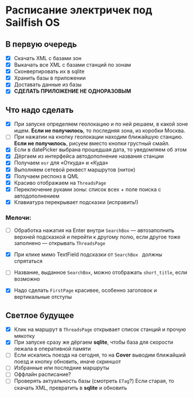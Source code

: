 # Расписание электричек под Sailfish OS

## В первую очередь

- [x] Cкачать XML с базами зон
- [x] Выкачать все XML с базами станций по зонам
- [x] Сконвертировать их в sqlite
- [x] Хранить базы в приложении
- [x] Доставать данные из базы
- [x] **СДЕЛАТЬ ПРИЛОЖЕНИЕ НЕ ОДНОРАЗОВЫМ**

## Что надо сделать

- [x] При запуске определяем геолокацию и по ней решаем, в какой зоне ищем. **Если не получилось**, то последняя зона, из коробки Москва.
- [ ] При нажатии на кнопку геолокации находим ближайшую станцию. **Если не получилось**, рисуем вместо кнопки грустный смайл.
- [x] Если в datePicker выбрана прошедшая дата, то уведомляем об этом
- [x] Дёргаем из интерфейса автодополнение названия станции 
- [x] Получаем `esr` для «Откуда» и «Куда»
- [x] Выполняем сетевой  реквест маршрутов (ниток)
- [x] Получаем респонз в QML
- [x] Красиво отображаем на `ThreadsPage`
- [x] Переключение руками зоны: список всех + поле поиска с автодополнением
- [x] Клавиатура перекрывает подсказки (исправить!)

### Мелочи:

- [ ] Обработка нажатия на Enter внутри `SearchBox` — автозаполнить верхней подсказкой и перейти к другому полю, если другое тоже заполнено — открывать `ThreadsPage`
- [x] При клике мимо TextField подсказки от `SearchBox ` должны спрятаться
- [ ] Название, выданное `SearchBox`, можно отображать `short_title`, если возможно
- [x] Надо сделать `FirstPage` красивее, особенно заголовок и вертикальные отступы   


## Светлое будущее 
- [x] Клик на маршрут в `ThreadsPage` открывает список станций и прочую мякотку
- [x] При запуске сразу же дёргаем **sqlite**, чтобы база для скорости лежала в оперативной памяти 
- [ ] Если искались поезда на сегодня, то на **Cover** выводим ближайший поезд и кнопку обновить, иначе скриншот
- [ ] Избранные или последние маршруты
- [ ] Оффлайн расписание?
- [ ] Проверять актуальность базы (смотреть `ETag`?) Если старая, то скачать XML, превратить в **sqlite** и обновить
